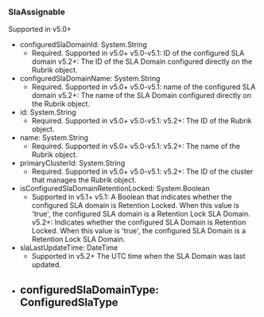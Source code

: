 ### SlaAssignable
Supported in v5.0+

- configuredSlaDomainId: System.String
  - Required. Supported in v5.0+
  v5.0-v5.1: ID of the configured SLA domain
  v5.2+: The ID of the SLA Domain configured directly on the Rubrik object.
- configuredSlaDomainName: System.String
  - Required. Supported in v5.0+
  v5.0-v5.1: name of the configured SLA domain
  v5.2+: The name of the SLA Domain configured directly on the Rubrik object.
- id: System.String
  - Required. Supported in v5.0+
  v5.0-v5.1:
  v5.2+: The ID of the Rubrik object.
- name: System.String
  - Required. Supported in v5.0+
  v5.0-v5.1:
  v5.2+: The name of the Rubrik object.
- primaryClusterId: System.String
  - Required. Supported in v5.0+
  v5.0-v5.1:
  v5.2+: The ID of the cluster that manages the Rubrik object.
- isConfiguredSlaDomainRetentionLocked: System.Boolean
  - Supported in v5.1+
  v5.1: A Boolean that indicates whether the configured SLA domain is Retention Locked. When this value is 'true', the configured SLA domain is a Retention Lock SLA Domain.
  v5.2+: Indicates whether the configured SLA Domain is Retention Locked. When this value is 'true', the configured SLA Domain is a Retention Lock SLA Domain.
- slaLastUpdateTime: DateTime
  - Supported in v5.2+
  The UTC time when the SLA Domain was last updated.
- configuredSlaDomainType: ConfiguredSlaType
  - 
